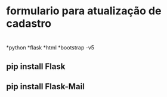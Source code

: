 # formulario para atualização de cadastro
#

## 

*python
*flask
*html
*bootstrap -v5

## pip install Flask
## pip install Flask-Mail